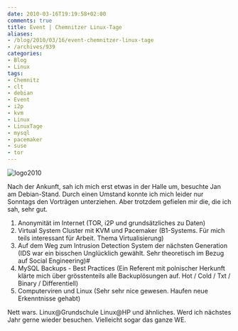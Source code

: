 ```yaml
---
date: 2010-03-16T19:19:58+02:00
comments: true
title: Event | Chemnitzer Linux-Tage
aliases:
- /blog/2010/03/16/event-chemnitzer-linux-tage
- /archives/939
categories:
- Blog
- Linux
tags:
- Chemnitz
- clt
- debian
- Event
- i2p
- kvm
- Linux
- LinuxTage
- mysql
- pacemaker
- suse
- tor
---
```


![logo2010](/uploads/2010/03/logo2010.png)

Nach der Ankunft, sah ich mich erst etwas in der Halle um, besuchte Jan am
Debian-Stand.  Durch einen Umstand konnte ich mich leider nur Sonntags den
Vorträgen unterziehen. Aber trotzdem gefielen mir die, die ich sah, sehr
gut.

1. Anonymität im Internet (TOR, i2P und grundsätzliches zu Daten)
2. Virtual System Cluster mit KVM und Pacemaker (B1-Systems. Für mich teils
   interessant für Arbeit. Thema Virtualisierung)
3. Auf dem Weg zum Intrusion Detection System der nächsten Generation (IDS
   war ein bisschen Unglücklich gewählt. Sehr theoretisch im Bezug auf
   Social Engineering)#
4. MySQL Backups - Best Practices (Ein Referent mit polnischer Herkunft
   klärte mich über grösstenteils alle Backuplösungen auf. Hot / Cold / Txt
   / Binary / Differentiell)
5. Computerviren und Linux (Sehr sehr nice gewesen. Haufen neue
   Erkenntnisse gehabt)

Nett wars. Linux@Grundschule Linux@HP und ähnliches.  Werd ich nächstes
Jahr gerne wieder besuchen. Vielleicht sogar das ganze WE.
